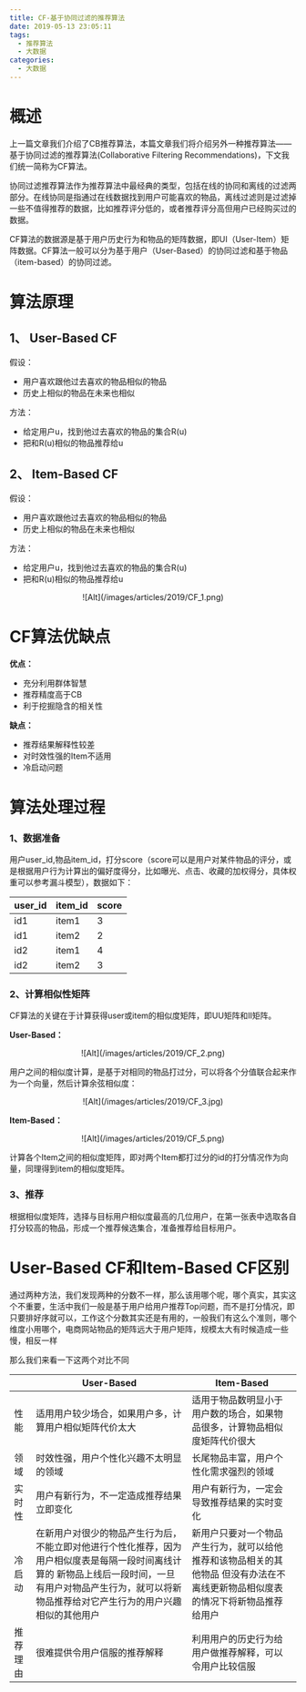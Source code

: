 ```yaml
---
title: CF-基于协同过滤的推荐算法
date: 2019-05-13 23:05:11
tags:
  - 推荐算法
  - 大数据
categories:
  - 大数据
---
```


# 概述

上一篇文章我们介绍了CB推荐算法，本篇文章我们将介绍另外一种推荐算法——基于协同过滤的推荐算法(Collaborative Filtering Recommendations)，下文我们统一简称为CF算法。

协同过滤推荐算法作为推荐算法中最经典的类型，包括在线的协同和离线的过滤两部分。在线协同是指通过在线数据找到用户可能喜欢的物品，离线过滤则是过滤掉一些不值得推荐的数据，比如推荐评分低的，或者推荐评分高但用户已经购买过的数据。

CF算法的数据源是基于用户历史行为和物品的矩阵数据，即UI（User-Item）矩阵数据。CF算法一般可以分为基于用户（User-Based）的协同过滤和基于物品（item-based）的协同过滤。

# 算法原理

## 1、 User-Based CF
假设：
* 用户喜欢跟他过去喜欢的物品相似的物品
* 历史上相似的物品在未来也相似

方法：
* 给定用户u，找到他过去喜欢的物品的集合R(u)
* 把和R(u)相似的物品推荐给u


## 2、 Item-Based CF
假设：
* 用户喜欢跟他过去喜欢的物品相似的物品
* 历史上相似的物品在未来也相似

方法：
* 给定用户u，找到他过去喜欢的物品的集合R(u)
* 把和R(u)相似的物品推荐给u

<div style="display: flex; justify-content: center;">
![Alt](/images/articles/2019/CF_1.png)
</div>


# CF算法优缺点

**优点：**
- 充分利用群体智慧
- 推荐精度高于CB
- 利于挖掘隐含的相关性

**缺点：**
- 推荐结果解释性较差
- 对时效性强的Item不适用
- 冷启动问题

# 算法处理过程

### 1、数据准备

用户user_id,物品item_id，打分score（score可以是用户对某件物品的评分，或是根据用户行为计算出的偏好度得分，比如曝光、点击、收藏的加权得分，具体权重可以参考漏斗模型），数据如下：

|  user_id | item_id | score | 
| ----- | ------------- | ---- |
| id1   | item1 | 3 |
| id1  | item2 | 2 |
| id2  | item1 | 4 |
| id2 | item2  | 3 |

### 2、计算相似性矩阵

CF算法的关键在于计算获得user或item的相似度矩阵，即UU矩阵和II矩阵。

**User-Based：**

<div style="display: flex; justify-content: center;">
![Alt](/images/articles/2019/CF_2.png)
</div>

用户之间的相似度计算，是基于对相同的物品打过分，可以将各个分值联合起来作为一个向量，然后计算余弦相似度：

<div style="display: flex; justify-content: center;">
![Alt](/images/articles/2019/CF_3.jpg)
</div>

**Item-Based：**

<div style="display: flex; justify-content: center;">
![Alt](/images/articles/2019/CF_5.png)
</div>

计算各个Item之间的相似度矩阵，即对两个Item都打过分的id的打分情况作为向量，同理得到item的相似度矩阵。

### 3、推荐

根据相似度矩阵，选择与目标用户相似度最高的几位用户，在第一张表中选取各自打分较高的物品，形成一个推荐候选集合，准备推荐给目标用户。

# User-Based CF和Item-Based CF区别

通过两种方法，我们发现两种的分数不一样，那么该用哪个呢，哪个真实，其实这个不重要，生活中我们一般是基于用户给用户推荐Top问题，而不是打分情况，即只要排好序就可以，工作这个分数其实还是有用的，一般我们有这么个准则，哪个维度小用哪个，电商网站物品的矩阵远大于用户矩阵，规模太大有时候造成一些慢，相反一样 

那么我们来看一下这两个对比不同

|   | User-Based          | Item-Based | 
| ----- | ------------- | ---- |
| 性能   | 适用用户较少场合，如果用户多，计算用户相似矩阵代价太大 | 适用于物品数明显小于用户数的场合，如果物品很多，计算物品相似度矩阵代价很大 |
| 领域  | 时效性强，用户个性化兴趣不太明显的领域 | 长尾物品丰富，用户个性化需求强烈的领域 |
| 实时性  | 用户有新行为，不一定造成推荐结果立即变化 | 用户有新行为，一定会导致推荐结果的实时变化 |
| 冷启动 | 在新用户对很少的物品产生行为后，不能立即对他进行个性化推荐，因为用户相似度表是每隔一段时间离线计算的  新物品上线后一段时间，一旦有用户对物品产生行为，就可以将新物品推荐给对它产生行为的用户兴趣相似的其他用户   | 新用户只要对一个物品产生行为，就可以给他推荐和该物品相关的其他物品   但没有办法在不离线更新物品相似度表的情况下将新物品推荐给用户 |
| 推荐理由  | 很难提供令用户信服的推荐解释   | 利用用户的历史行为给用户做推荐解释，可以令用户比较信服 |

